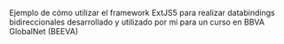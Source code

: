 Ejemplo de cómo utilizar el framework ExtJS5 para realizar databindings bidireccionales desarrollado y utilizado por mi para un curso en BBVA GlobalNet (BEEVA)
